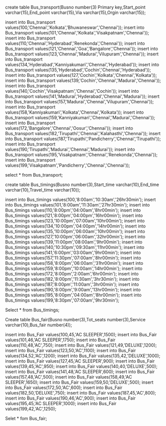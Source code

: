 create table Bus_transport(Busno number(3) Primary key,Start_point varchar(15),End_point varchar(15),Via varchar(15),Orgin varchar(15));

insert into Bus_transport values(100,'Chennai','Kolkata','Bhuwaneswar','Chennai'));
insert into Bus_transport values(101,'Chennai','Kolkata','Visakpatnam','Chennai'));
insert into Bus_transport values(110,'Chennai','Hyderabad','Renekonda','Chennai'));
insert into Bus_transport values(121,'Chennai','Goa','Bangalore','Chennai'));
insert into Bus_transport values(123,'Chennai','Madurai','Vilupuram','Chennai'));
insert into Bus_transport values(134,'Hyderabad','Kanniyakumari','Chennai','Hyderabad'));
insert into Bus_transport values(135,'Hyderabad','Cochin','Chennai','Hyderabad'));
insert into Bus_transport values(127,'Cochin','Kolkata','Chennai','Kolkata'));
insert into Bus_transport values(139,'Cochin','Chennai','Madurai','Chennai'));
insert into Bus_transport values(140,'Cochin','Visakpatnam','Chennai','Cochin'));
insert into Bus_transport values(141,'Madurai','Hyderabad','Chennai','Madurai'));
insert into Bus_transport values(157,'Madurai','Chennai','Vilupuram','Chennai'));
insert into Bus_transport values(158,'Kanniyakumari','Kolkata','Chennai','Kolkata'));
insert into Bus_transport values(159,'Kanniyakumari','Chennai','Madurai','Chennai'));
insert into Bus_transport values(172,'Bangalore','Chennai','Oosur','Chennai'));
insert into Bus_transport values(182,'Tirupathi','Chennai','Kalahasthi','Chennai'));
insert into Bus_transport values(187,'Tirupathi','Pandicherry','Chennai','Tirupathi'));
insert into Bus_transport values(190,'Tirupathi','Madurai','Chennai','Madurai'));
insert into Bus_transport values(195,'Visakpatnam','Chennai','Renekonda','Chennai'));
insert into Bus_transport values(199,'Visakpatnam','Pandicherry','Chennai','Chennai'));

select * from Bus_transport;

create table Bus_timings(Busno number(3),Start_time varchar(10),End_time varchar(10),Travel_time varchar(10));

insert into Bus_timings values(100,'8:00am','10:30am','26hr30min');
insert into Bus_timings values(101,'8:00am','11:30am','27hr30min');
insert into Bus_timings values(110,'8:00pm','04:00am','8hr00min');
insert into Bus_timings values(121,'8:00pm','04:00pm','16hr00min');
insert into Bus_timings values(123,'10:00pm','07:00am','10hr00min');
insert into Bus_timings values(134,'10:00pm','04:00pm','14hr00min');
insert into Bus_timings values(135,'10:00pm','06:00am','10hr00min');
insert into Bus_timings values(127,'10:00pm','06:00am','32hr00min');
insert into Bus_timings values(139,'11:00pm','08:00am','9hr00min');
insert into Bus_timings values(140,'10:30pm','09:30am','11hr00min');
insert into Bus_timings values(141,'6:00pm','03:00am','9hr00min');
insert into Bus_timings values(157,'11:30pm','07:00am','8hr00min');
insert into Bus_timings values(158,'8:00pm','06:00am','31hr00min');
insert into Bus_timings values(159,'8:00pm','10:00am','14hr00min');
insert into Bus_timings values(172,'8:00pm','2:00am','6hr00min');
insert into Bus_timings values(182,'8:00pm','11:30am','3hr30min');
insert into Bus_timings values(187,'8:00pm','11:00am','3hr00min');
insert into Bus_timings values(190,'8:00pm','9:00am','13hr00min');
insert into Bus_timings values(195,'8:00pm','04:00am','8hr00min');
insert into Bus_timings values(199,'8:30pm','07:00am','9hr30min');

Select * from Bus_timings;

Create table Bus_fair(Busno number(3),Tot_seats number(3),Service varchar(10),Bus_fair number(4));

insert into Bus_Fair values(100,45,'AC SLEEPER',1500);
insert into Bus_Fair values(101,46,'AC SLEEPER',1750);
insert into Bus_Fair values(110,48,'AC',750);
insert into Bus_Fair values(121,49,'DELUXE',1200);
insert into Bus_Fair values(123,50,'AC',1100);
insert into Bus_Fair values(134,52,'AC',1200);
insert into Bus_Fair values(135,42,'DELUXE',1000);
insert into Bus_Fair values(127,45,'AC SLEEPER',900);
insert into Bus_Fair values(139,45,'AC',950);
insert into Bus_Fair values(140,40,'DELUXE',500);
insert into Bus_Fair values(141,48,'AC SLEEPER',600);
insert into Bus_Fair values(157,48,'AC',500);
insert into Bus_Fair values(158,49,'AC SLEEPER',1650);
insert into Bus_Fair values(159,50,'DELUXE',500);
insert into Bus_Fair values(172,50,'AC',600);
insert into Bus_Fair values(182,50,'DELUXE',750);
insert into Bus_Fair values(187,45,'AC',800);
insert into Bus_Fair values(190,46,'AC',900);
insert into Bus_Fair values(195,45,'AC SLEEPER',1000);
insert into Bus_Fair values(199,42,'AC',1250);

Selet * fom Bus_fair;



